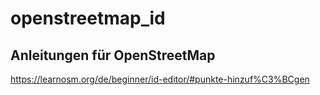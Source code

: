 # openstreetmap_id




## Anleitungen für OpenStreetMap
https://learnosm.org/de/beginner/id-editor/#punkte-hinzuf%C3%BCgen